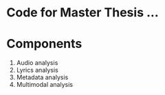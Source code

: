# Code for Master Thesis ...


# Components

1. Audio analysis
2. Lyrics analysis
3. Metadata analysis
4. Multimodal analysis
